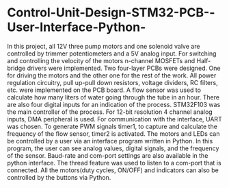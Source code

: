 # Control-Unit-Design-STM32-PCB--User-Interface-Python-

In this project, all 12V three pump motors and one solenoid valve are controlled by trimmer potentiometers and a 5V analog input. For switching and controlling the velocity of the motors n-channel MOSFETs and Half-bridge drivers were implemented. Two four-layer PCBs were designed. One for driving the motors and the other one for the rest of the work. All power regulation circuitry, pull up-pull down resistors, voltage dividers, RC filters, etc. were implemented on the PCB board. A flow sensor was used to calculate how many liters of water going through the tube in an hour. There are also four digital inputs for an indication of the process. STM32F103 was the main controller of the process. For 12-bit resolution 4 channel analog inputs, DMA peripheral is used. For communication with the interface, UART was chosen. To generate PWM signals timer1, to capture and calculate the frequency of the flow sensor, timer2 is activated. The motors and LEDs can be controlled by a user via an interface program written in Python. In this program, the user can see analog values, digital signals, and the frequency of the sensor. Baud-rate and com-port settings are also available in the python interface. The thread feature was used to listen to a com-port that is connected. All the motors(duty cycles, ON/OFF) and indicators can also be controlled by the buttons via Python. 

